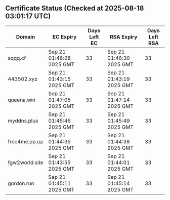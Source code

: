 ## Certificate Status (Checked at 2025-08-18 03:01:17 UTC)
| Domain | EC Expiry | Days Left EC | RSA Expiry | Days Left RSA |
|--------|-----------|-------------|------------|--------------|
| sqqq.cf | Sep 21 01:46:28 2025 GMT | 33 | Sep 21 01:46:30 2025 GMT | 33 |
| 443502.xyz | Sep 21 01:43:15 2025 GMT | 33 | Sep 21 01:43:19 2025 GMT | 33 |
| queena.win | Sep 21 01:47:05 2025 GMT | 33 | Sep 21 01:47:14 2025 GMT | 33 |
| myddns.plus | Sep 21 01:45:46 2025 GMT | 33 | Sep 21 01:45:49 2025 GMT | 33 |
| free4me.pp.ua | Sep 21 01:44:35 2025 GMT | 33 | Sep 21 01:44:38 2025 GMT | 33 |
| fgw2world.site | Sep 21 01:43:55 2025 GMT | 33 | Sep 21 01:44:01 2025 GMT | 33 |
| gordon.run | Sep 21 01:45:11 2025 GMT | 33 | Sep 21 01:45:14 2025 GMT | 33 |
